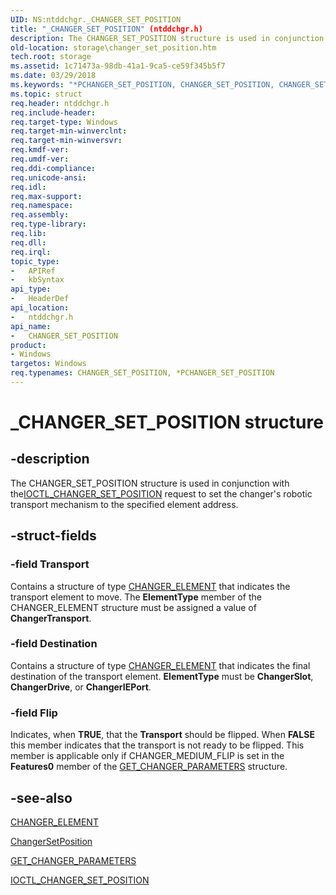 ```yaml
---
UID: NS:ntddchgr._CHANGER_SET_POSITION
title: "_CHANGER_SET_POSITION" (ntddchgr.h)
description: The CHANGER_SET_POSITION structure is used in conjunction with theIOCTL_CHANGER_SET_POSITION request to set the changer's robotic transport mechanism to the specified element address.
old-location: storage\changer_set_position.htm
tech.root: storage
ms.assetid: 1c71473a-98db-41a1-9ca5-ce59f345b5f7
ms.date: 03/29/2018
ms.keywords: "*PCHANGER_SET_POSITION, CHANGER_SET_POSITION, CHANGER_SET_POSITION structure [Storage Devices], PCHANGER_SET_POSITION, PCHANGER_SET_POSITION structure pointer [Storage Devices], _CHANGER_SET_POSITION, ntddchgr/CHANGER_SET_POSITION, ntddchgr/PCHANGER_SET_POSITION, storage.changer_set_position, structs-changer_ab07ca33-813d-4b35-b5ce-809c63633ce5.xml"
ms.topic: struct
req.header: ntddchgr.h
req.include-header: 
req.target-type: Windows
req.target-min-winverclnt: 
req.target-min-winversvr: 
req.kmdf-ver: 
req.umdf-ver: 
req.ddi-compliance: 
req.unicode-ansi: 
req.idl: 
req.max-support: 
req.namespace: 
req.assembly: 
req.type-library: 
req.lib: 
req.dll: 
req.irql: 
topic_type:
-	APIRef
-	kbSyntax
api_type:
-	HeaderDef
api_location:
-	ntddchgr.h
api_name:
-	CHANGER_SET_POSITION
product:
- Windows
targetos: Windows
req.typenames: CHANGER_SET_POSITION, *PCHANGER_SET_POSITION
---
```


# _CHANGER_SET_POSITION structure


## -description


The CHANGER_SET_POSITION structure is used in conjunction with the<a href="https://msdn.microsoft.com/library/windows/hardware/ff559425">IOCTL_CHANGER_SET_POSITION</a> request to set the changer's robotic transport mechanism to the specified element address.


## -struct-fields




### -field Transport

Contains a structure of type <a href="https://msdn.microsoft.com/library/windows/hardware/ff551457">CHANGER_ELEMENT</a> that indicates the transport element to move. The <b>ElementType</b> member of the CHANGER_ELEMENT structure must be assigned a value of <b>ChangerTransport</b>. 


### -field Destination

Contains a structure of type <a href="https://msdn.microsoft.com/library/windows/hardware/ff551457">CHANGER_ELEMENT</a> that indicates the final destination of the transport element. <b>ElementType</b> must be <b>ChangerSlot</b>, <b>ChangerDrive</b>, or <b>ChangerIEPort</b>.


### -field Flip

Indicates, when <b>TRUE</b>, that the <b>Transport</b> should be flipped. When <b>FALSE</b> this member indicates that the transport is not ready to be flipped. This member is applicable only if CHANGER_MEDIUM_FLIP is set in the <b>Features0</b> member of the <a href="https://msdn.microsoft.com/library/windows/hardware/ff554979">GET_CHANGER_PARAMETERS</a> structure.


## -see-also




<a href="https://msdn.microsoft.com/library/windows/hardware/ff551457">CHANGER_ELEMENT</a>



<a href="https://msdn.microsoft.com/library/windows/hardware/ff551449">ChangerSetPosition</a>



<a href="https://msdn.microsoft.com/library/windows/hardware/ff554979">GET_CHANGER_PARAMETERS</a>



<a href="https://msdn.microsoft.com/library/windows/hardware/ff559425">IOCTL_CHANGER_SET_POSITION</a>
 

 

